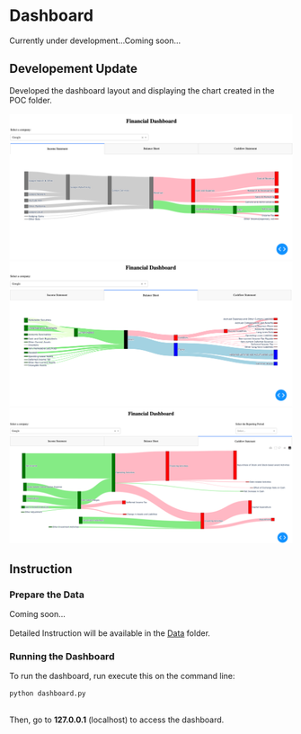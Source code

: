 # Dashboard
Currently under development...Coming soon...

## Developement Update
Developed the dashboard layout and displaying the chart created in the POC folder.
<br><br>
<img src=../gallery/income_v001.png>
<img src=../gallery/balance_v001.png>
<img src=../gallery/cashflow_v002.png>

## Instruction
### Prepare the Data
Coming soon...
<br><br>
Detailed Instruction will be available in the [Data](data) folder.

### Running the Dashboard
To run the dashboard, run execute this on the command line:

```
python dashboard.py
```

<br>
Then, go to <b>127.0.0.1</b> (localhost) to access the dashboard.